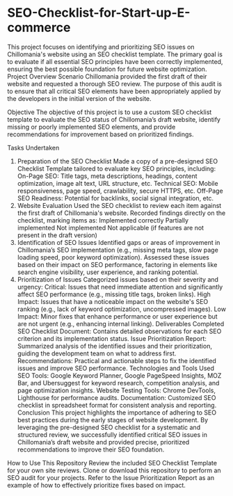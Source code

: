 # SEO-Checklist-for-Start-up-E-commerce
This project focuses on identifying and prioritizing SEO issues on Chillomania's website using an SEO checklist template. The primary goal is to evaluate if all essential SEO principles have been correctly implemented, ensuring the best possible foundation for future website optimization.
Project Overview
Scenario
Chillomania provided the first draft of their website and requested a thorough SEO review. The purpose of this audit is to ensure that all critical SEO elements have been appropriately applied by the developers in the initial version of the website.

Objective
The objective of this project is to use a custom SEO checklist template to evaluate the SEO status of Chillomania’s draft website, identify missing or poorly implemented SEO elements, and provide recommendations for improvement based on prioritized findings.

Tasks Undertaken
1. Preparation of the SEO Checklist
Made a copy of a pre-designed SEO Checklist Template tailored to evaluate key SEO principles, including:
On-Page SEO: Title tags, meta descriptions, headings, content optimization, image alt text, URL structure, etc.
Technical SEO: Mobile responsiveness, page speed, crawlability, secure HTTPS, etc.
Off-Page SEO Readiness: Potential for backlinks, social signal integration, etc.
2. Website Evaluation
Used the SEO checklist to review each item against the first draft of Chillomania's website.
Recorded findings directly on the checklist, marking items as:
Implemented correctly
Partially implemented
Not implemented
Not applicable (if features are not present in the draft version)
3. Identification of SEO Issues
Identified gaps or areas of improvement in Chillomania’s SEO implementation (e.g., missing meta tags, slow page loading speed, poor keyword optimization).
Assessed these issues based on their impact on SEO performance, factoring in elements like search engine visibility, user experience, and ranking potential.
4. Prioritization of Issues
Categorized issues based on their severity and urgency:
Critical: Issues that need immediate attention and significantly affect SEO performance (e.g., missing title tags, broken links).
High Impact: Issues that have a noticeable impact on the website's SEO ranking (e.g., lack of keyword optimization, uncompressed images).
Low Impact: Minor fixes that enhance performance or user experience but are not urgent (e.g., enhancing internal linking).
Deliverables
Completed SEO Checklist Document: Contains detailed observations for each SEO criterion and its implementation status.
Issue Prioritization Report: Summarized analysis of the identified issues and their prioritization, guiding the development team on what to address first.
Recommendations: Practical and actionable steps to fix the identified issues and improve SEO performance.
Technologies and Tools Used
SEO Tools: Google Keyword Planner, Google PageSpeed Insights, MOZ Bar, and Ubersuggest for keyword research, competition analysis, and page optimization insights.
Website Testing Tools: Chrome DevTools, Lighthouse for performance audits.
Documentation: Customized SEO checklist in spreadsheet format for consistent analysis and reporting.
Conclusion
This project highlights the importance of adhering to SEO best practices during the early stages of website development. By leveraging the pre-designed SEO checklist for a systematic and structured review, we successfully identified critical SEO issues in Chillomania’s draft website and provided precise, prioritized recommendations to improve their SEO foundation.

How to Use This Repository
Review the included SEO Checklist Template for your own site reviews.
Clone or download this repository to perform an SEO audit for your projects.
Refer to the Issue Prioritization Report as an example of how to effectively prioritize fixes based on impact.
